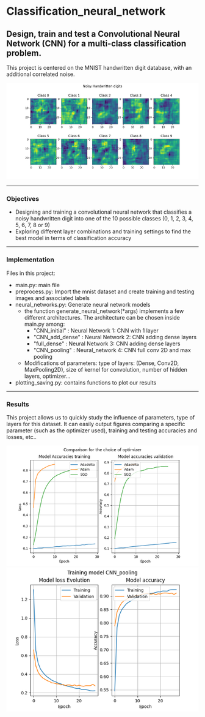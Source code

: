 # Classification_neural_network

## Design, train and test a Convolutional Neural Network (CNN) for a multi-class classification problem. 

[//]: <> (Description of the project)
This project is centered on the MNIST handwritten digit database, with an additional correlated noise.

![Image Caption](figures/Noisy%20Handwritten%20digits.png)
___
### Objectives

- Designing and training a convolutional neural network that classifies a noisy handwritten digit into one of the 10 possible classes (0, 1, 2, 3, 4, 5, 6, 7, 8 or 9)
- Exploring different layer combinations and training settings to find the best model in terms of classification accuracy

___ 
### Implementation

Files in this project:

- main.py: main file
- preprocess.py: Import the mnist dataset and create training and testing images and associated labels
- neural_networks.py: Generate neural network models
  - the function generate_neural_network(*args) implements a few different architectures. The architecture can be chosen inside main.py among:
    - "CNN_initial" : Neural Network 1: CNN with 1 layer
    - "CNN_add_dense" : Neural Network 2: CNN adding dense layers
    - "full_dense" : Neural Network 3: CNN adding dense layers
    - "CNN_pooling" : Neural_network 4: CNN full conv 2D and max pooling
  - Modifications of parameters: type of layers: (Dense, Conv2D, MaxPooling2D), size of kernel for convolution, number of hidden layers, optimizer...
- plotting_saving.py: contains functions to plot our results

___
### Results
This project allows us to quickly study the influence of parameters, type of layers for this dataset. It can easily output figures comparing a specific parameter (such as the optimizer used), training and testing accuracies and losses, etc..

![Image Caption](figures/Comparison%20for%20the%20choice%20of%20optimizer.png)
![Image Caption](figures/Training%20model%20CNN_pooling.png)


